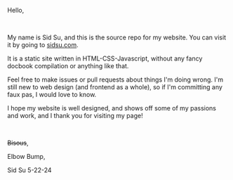 Hello,

<br>

My name is Sid Su, and this is the source repo for my website. You can visit it
by going to [sidsu.com](https://www.sidsu.com).

It is a static site written in HTML-CSS-Javascript, without any fancy docbook
compilation or anything like that.

Feel free to make issues or pull requests about things I'm doing wrong. I'm
still new to web design (and frontend as a whole), so if I'm committing any faux
pas, I would love to know.

I hope my website is well designed, and shows off some of my passions and work,
and I thank you for visiting my page!

<br>

~~Bisous~~,

Elbow Bump,

Sid Su 5-22-24

